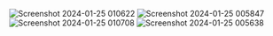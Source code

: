 ![Screenshot 2024-01-25 010622](https://github.com/Anurag11L/user_auth/assets/97452535/268d9758-e0e4-4abe-83db-6492aaf60149)
![Screenshot 2024-01-25 005847](https://github.com/Anurag11L/user_auth/assets/97452535/e53d92fd-1234-41fc-b186-bdb46ca96d1c)
![Screenshot 2024-01-25 010708](https://github.com/Anurag11L/user_auth/assets/97452535/2da3a239-2fb8-46e5-95e3-6fc44da97ae6)
![Screenshot 2024-01-25 005638](https://github.com/Anurag11L/user_auth/assets/97452535/b365c45e-edb1-474b-8d5d-0ecd233eb7d6)
